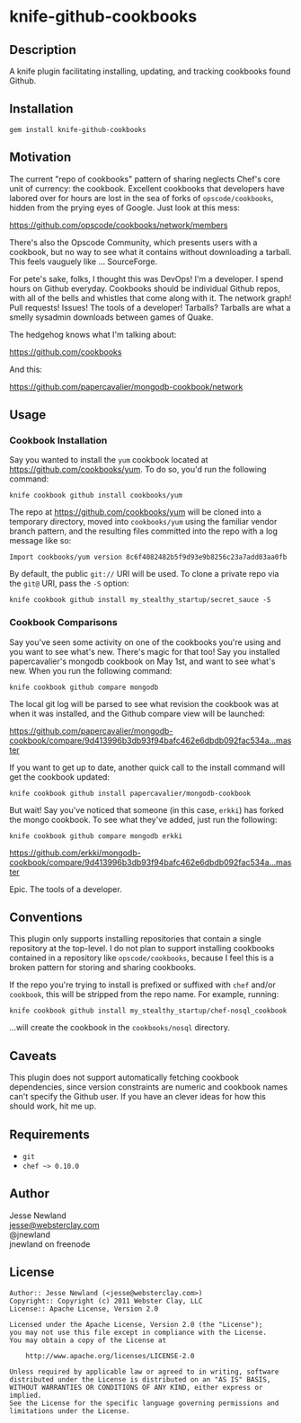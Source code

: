 knife-github-cookbooks
======================

Description
-----------

A knife plugin facilitating installing, updating, and tracking cookbooks found
Github.

Installation
------------

    gem install knife-github-cookbooks

Motivation
----------

The current "repo of cookbooks" pattern of sharing neglects Chef's core unit
of currency: the cookbook. Excellent cookbooks that developers have labored
over for hours are lost in the sea of forks of `opscode/cookbooks`, hidden
from the prying eyes of Google. Just look at this mess:

https://github.com/opscode/cookbooks/network/members

There's also the Opscode Community, which presents users with a cookbook, but
no way to see what it contains without downloading a tarball. This feels
vauguely like ... SourceForge.

For pete's sake, folks, I thought this was DevOps! I'm a developer. I spend
hours on Github everyday. Cookbooks should be individual Github repos, with
all of the bells and whistles that come along with it. The network graph! Pull
requests! Issues! The tools of a developer! Tarballs? Tarballs are what a
smelly sysadmin downloads between games of Quake.

The hedgehog knows what I'm talking about:

https://github.com/cookbooks

And this:

https://github.com/papercavalier/mongodb-cookbook/network

Usage
-----

### Cookbook Installation

Say you wanted to install the `yum` cookbook located at
https://github.com/cookbooks/yum. To do so, you'd run the following command:

    knife cookbook github install cookbooks/yum

The repo at https://github.com/cookbooks/yum will be cloned into a temporary
directory, moved into `cookbooks/yum` using the familiar vendor branch
pattern, and the resulting files committed into the repo with a log message
like so:

    Import cookbooks/yum version 8c6f4082482b5f9d93e9b8256c23a7add03aa0fb

By default, the public `git://` URI will be used. To clone a private repo via
the `git@` URI, pass the `-S` option:

    knife cookbook github install my_stealthy_startup/secret_sauce -S

### Cookbook Comparisons

Say you've seen some activity on one of the cookbooks you're using and you
want to see what's new. There's magic for that too! Say you installed
papercavalier's mongodb cookbook on May 1st, and want to see what's new. When
you run the following command:

    knife cookbook github compare mongodb

The local git log will be parsed to see what revision the cookbook was at when
it was installed, and the Github compare view will be launched:

https://github.com/papercavalier/mongodb-cookbook/compare/9d413996b3db93f94bafc462e6dbdb092fac534a...master

If you want to get up to date, another quick call to the install command will
get the cookbook updated:

    knife cookbook github install papercavalier/mongodb-cookbook

But wait! Say you've noticed that someone (in this case, `erkki`) has forked
the mongo cookbook. To see what they've added, just run the following:

    knife cookbook github compare mongodb erkki

https://github.com/erkki/mongodb-cookbook/compare/9d413996b3db93f94bafc462e6dbdb092fac534a...master

Epic. The tools of a developer.

Conventions
-----------

This plugin only supports installing repositories that contain a single
repository at the top-level. I do not plan to support installing cookbooks
contained in a repository like `opscode/cookbooks`, because I feel this
is a broken pattern for storing and sharing cookbooks.

If the repo you're trying to install is prefixed or suffixed with `chef`
and/or `cookbook`, this will be stripped from the repo name. For example, 
running:

    knife cookbook github install my_stealthy_startup/chef-nosql_cookbook

...will create the cookbook in the `cookbooks/nosql` directory.

Caveats
-------

This plugin does not support automatically fetching cookbook dependencies,
since version constraints are numeric and cookbook names can't specify the
Github user. If you have an clever ideas for how this should work, hit me up.

Requirements
------------

* `git`
* `chef ~> 0.10.0`

Author
------

Jesse Newland  
jesse@websterclay.com  
@jnewland  
jnewland on freenode  

License
-------

    Author:: Jesse Newland (<jesse@websterclay.com>)
    Copyright:: Copyright (c) 2011 Webster Clay, LLC
    License:: Apache License, Version 2.0

    Licensed under the Apache License, Version 2.0 (the "License");
    you may not use this file except in compliance with the License.
    You may obtain a copy of the License at

        http://www.apache.org/licenses/LICENSE-2.0

    Unless required by applicable law or agreed to in writing, software
    distributed under the License is distributed on an "AS IS" BASIS,
    WITHOUT WARRANTIES OR CONDITIONS OF ANY KIND, either express or implied.
    See the License for the specific language governing permissions and
    limitations under the License.